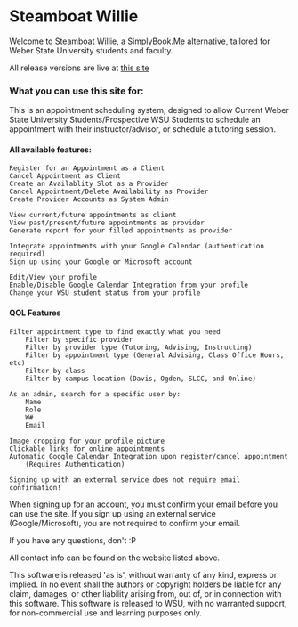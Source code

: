 # Steamboat Willie

Welcome to Steamboat Willie, a SimplyBook.Me alternative, tailored for Weber State University students and faculty.

All release versions are live at [this site](https://nathandavis18.com/)

### What you can use this site for:
This is an appointment scheduling system, designed to allow Current Weber State University Students/Prospective WSU Students to schedule an appointment with their instructor/advisor, or schedule a tutoring session.

#### All available features:

    Register for an Appointment as a Client
    Cancel Appointment as Client
    Create an Availablity Slot as a Provider
    Cancel Appointment/Delete Availability as Provider
    Create Provider Accounts as System Admin

    View current/future appointments as client
    View past/present/future appointments as provider
    Generate report for your filled appointments as provider

    Integrate appointments with your Google Calendar (authentication required)
    Sign up using your Google or Microsoft account

    Edit/View your profile
    Enable/Disable Google Calendar Integration from your profile
    Change your WSU student status from your profile

#### QOL Features

    Filter appointment type to find exactly what you need
        Filter by specific provider
        Filter by provider type (Tutoring, Advising, Instructing)
        Filter by appointment type (General Advising, Class Office Hours, etc)
        Filter by class
        Filter by campus location (Davis, Ogden, SLCC, and Online)

    As an admin, search for a specific user by:
        Name
        Role
        W#
        Email

    Image cropping for your profile picture
    Clickable links for online appointments
    Automatic Google Calendar Integration upon register/cancel appointment
        (Requires Authentication)

    Signing up with an external service does not require email confirmation!


When signing up for an account, you must confirm your email before you can use the site. If you sign up using an external service (Google/Microsoft), you are not required to confirm your email.

If you have any questions, don't :P

All contact info can be found on the website listed above.
    
This software is released 'as is', without warranty of any kind, express or implied. In no event shall the authors or copyright holders be liable for any claim, damages, or other liability arising from, out of, or in connection with this software.
This software is released to WSU, with no warranted support, for non-commercial use and learning purposes only.
